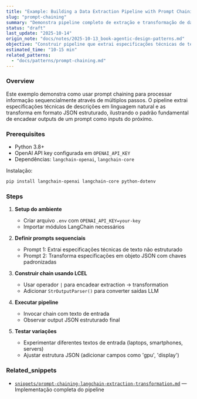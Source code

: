 ```yaml
---
title: "Example: Building a Data Extraction Pipeline with Prompt Chaining"
slug: "prompt-chaining"
summary: "Demonstra pipeline completo de extração e transformação de dados usando prompt chaining com LangChain LCEL."
status: "draft"
last_update: "2025-10-14"
origin_note: "docs/notes/2025-10-13_book-agentic-design-patterns.md"
objective: "Construir pipeline que extrai especificações técnicas de texto e converte para JSON estruturado"
estimated_time: "10-15 min"
related_patterns:
  - "docs/patterns/prompt-chaining.md"
---
```


### Overview

Este exemplo demonstra como usar prompt chaining para processar informação sequencialmente através de múltiplos passos. O pipeline extrai especificações técnicas de descrições em linguagem natural e as transforma em formato JSON estruturado, ilustrando o padrão fundamental de encadear outputs de um prompt como inputs do próximo.

### Prerequisites

- Python 3.8+
- OpenAI API key configurada em `OPENAI_API_KEY`
- Dependências: `langchain-openai`, `langchain-core`

Instalação:
```bash
pip install langchain-openai langchain-core python-dotenv
```

### Steps

1. **Setup do ambiente**
   - Criar arquivo `.env` com `OPENAI_API_KEY=your-key`
   - Importar módulos LangChain necessários

2. **Definir prompts sequenciais**
   - Prompt 1: Extrai especificações técnicas de texto não estruturado
   - Prompt 2: Transforma especificações em objeto JSON com chaves padronizadas

3. **Construir chain usando LCEL**
   - Usar operador `|` para encadear extraction → transformation
   - Adicionar `StrOutputParser()` para converter saídas LLM

4. **Executar pipeline**
   - Invocar chain com texto de entrada
   - Observar output JSON estruturado final

5. **Testar variações**
   - Experimentar diferentes textos de entrada (laptops, smartphones, servers)
   - Ajustar estrutura JSON (adicionar campos como 'gpu', 'display')

### Related_snippets

- [`snippets/prompt-chaining-langchain-extraction-transformation.md`](../../snippets/prompt-chaining-langchain-extraction-transformation.md) — Implementação completa do pipeline
